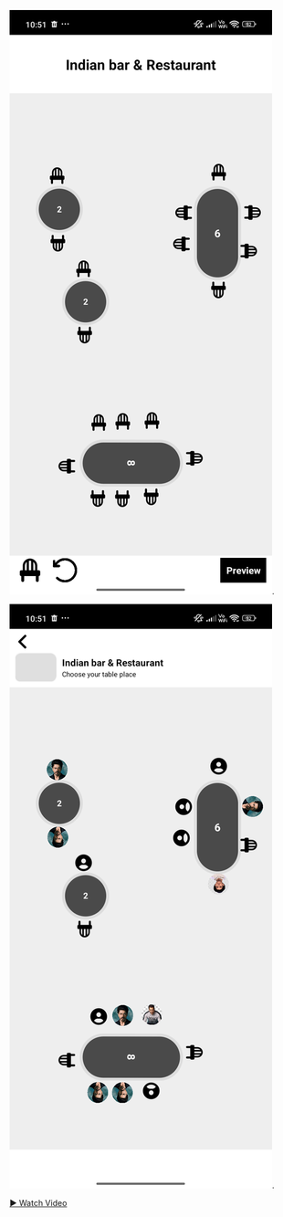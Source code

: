 
![Screenshot_20250916_225141](https://github.com/rahul0007/AndroidTask/blob/077fbd4c59438929b21ea748244c9e968fed4c0d/Screenshot_20250916_225141.png).

![Screenshot_20250916_225159](https://github.com/rahul0007/AndroidTask/blob/077fbd4c59438929b21ea748244c9e968fed4c0d/Screenshot_20250916_225159.png).

[▶ Watch Video](https://github.com/rahul0007/AndroidTask/raw/077fbd4c59438929b21ea748244c9e968fed4c0d/WhatsApp%20Video%202025-09-16%20at%2010.56.17%20PM.mp4)


